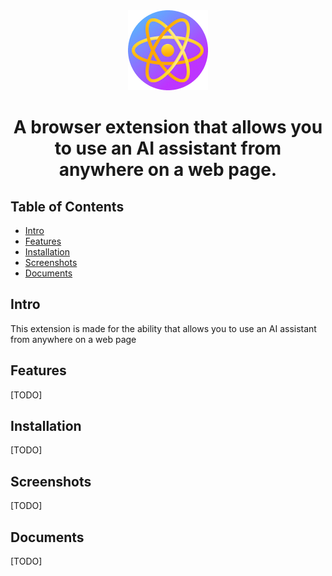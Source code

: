 <div align="center">
<img src="public/icon-128.png" alt="logo"/>
<h1> A browser extension that allows you to use an AI assistant from anywhere on a web page. </h1>
</div>

## Table of Contents

- [Intro](#intro)
- [Features](#features)
- [Installation](#installation)
- [Screenshots](#screenshots)
- [Documents](#documents)

## Intro <a name="intro"></a>

This extension is made for the ability that allows you to use an AI assistant from anywhere on a web page

## Features <a name="features"></a>

[TODO]

## Installation <a name="installation"></a>

[TODO]

## Screenshots <a name="screenshots"></a>

[TODO]

## Documents <a name="documents"></a>

[TODO]
